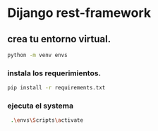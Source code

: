 
# Dijango rest-framework

## crea tu entorno virtual.

```sh
python -m venv envs

```

###  instala los requerimientos.

```sh
pip install -r requirements.txt
```
### ejecuta el systema

```sh
 .\envs\Scripts\activate

```
